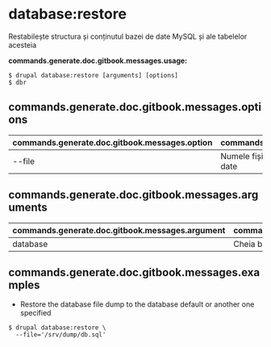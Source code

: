 # database:restore
Restabilește structura și conținutul bazei de date MySQL și ale tabelelor acesteia

**commands.generate.doc.gitbook.messages.usage:**
```
$ drupal database:restore [arguments] [options]
$ dbr  
```

## commands.generate.doc.gitbook.messages.options
commands.generate.doc.gitbook.messages.option | commands.generate.doc.gitbook.messages.details
-------|-------------
--file | Numele fișierului pentru backup-ul bazei dvs. de date

## commands.generate.doc.gitbook.messages.arguments
commands.generate.doc.gitbook.messages.argument | commands.generate.doc.gitbook.messages.details
---------|-------------
database | Cheia bazei de date din fișierul settings.php

## commands.generate.doc.gitbook.messages.examples
* Restore the database file dump to the database default or another one specified
```
$ drupal database:restore \
  --file='/srv/dump/db.sql'

```
